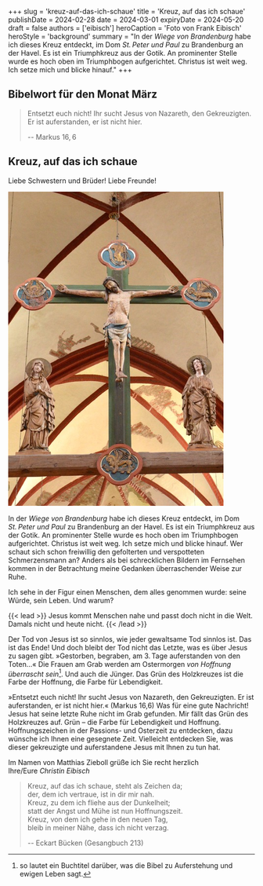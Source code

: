 +++
slug = 'kreuz-auf-das-ich-schaue'
title = 'Kreuz, auf das ich schaue'
publishDate = 2024-02-28 
date = 2024-03-01
expiryDate = 2024-05-20
draft = false
authors = ['eibisch']
heroCaption = 'Foto von Frank Eibisch'
heroStyle = 'background'
summary = "In der _Wiege von Brandenburg_ habe ich dieses Kreuz entdeckt, im Dom _St.&#8239;Peter und Paul_ zu Brandenburg an der Havel. Es ist ein Triumphkreuz aus der Gotik. An prominenter Stelle wurde es hoch oben im Triumphbogen aufgerichtet. Christus ist weit weg. Ich setze mich und blicke hinauf."
+++

## Bibelwort für den Monat März

> Entsetzt euch nicht! Ihr sucht Jesus von Nazareth,
den Gekreuzigten. Er ist auferstanden, er ist nicht hier.
>
> -- Markus 16,&#8239;6

## Kreuz, auf das ich schaue

Liebe Schwestern und Brüder! Liebe Freunde!

![Kreuz St. Peter und Paul](featured-Kreuz-St-Peter-und-Paul.jpeg "Foto von Frank Eibisch")

In der _Wiege von Brandenburg_ habe ich dieses Kreuz entdeckt,
im Dom _St.&#8239;Peter und Paul_ zu Brandenburg an der Havel. Es ist
ein Triumphkreuz aus der Gotik. An prominenter Stelle wurde
es hoch oben im Triumphbogen aufgerichtet. Christus ist weit
weg. Ich setze mich und blicke hinauf. Wer schaut sich schon
freiwillig den gefolterten und verspotteten Schmerzensmann an?
Anders als bei schrecklichen Bildern im Fernsehen kommen in der
Betrachtung meine Gedanken überraschender Weise zur Ruhe.

Ich sehe in der Figur einen Menschen, dem alles genommen
wurde: seine Würde, sein Leben. Und warum?

{{< lead >}}
Jesus kommt Menschen nahe und passt doch nicht in die Welt. Damals nicht und heute nicht.
{{< /lead >}}

Der Tod von Jesus ist so sinnlos, wie jeder gewaltsame Tod sinnlos
ist. Das ist das Ende! Und doch bleibt der Tod nicht das Letzte,
was es über Jesus zu sagen gibt. »Gestorben, begraben, am 3.&#8239;Tage
auferstanden von den Toten…« Die Frauen am Grab werden am
Ostermorgen _von Hoffnung überrascht sein_[^1]. Und auch die Jünger.
Das Grün des Holzkreuzes ist die Farbe der Hoffnung, die Farbe
für Lebendigkeit.

»Entsetzt euch nicht! Ihr sucht Jesus von Nazareth, den Gekreuzigten.
Er ist auferstanden, er ist nicht hier.« (Markus 16,6) Was
für eine gute Nachricht! Jesus hat seine letzte Ruhe nicht im Grab
gefunden. Mir fällt das Grün des Holzkreuzes auf. Grün –
die Farbe für Lebendigkeit und Hoffnung. Hoffnungszeichen in der
Passions- und Osterzeit zu entdecken, dazu wünsche ich Ihnen eine
gesegnete Zeit. Vielleicht entdecken Sie, was dieser gekreuzigte
und auferstandene Jesus mit Ihnen zu tun hat.

Im Namen von Matthias Zieboll grüße ich Sie recht herzlich  
Ihre/Eure _Christin Eibisch_

> Kreuz, auf das ich schaue, steht als Zeichen da;  
der, dem ich vertraue, ist in dir mir nah.  
Kreuz, zu dem ich fliehe aus der Dunkelheit;  
statt der Angst und Mühe ist nun Hoffnungszeit.  
Kreuz, von dem ich gehe in den neuen Tag,  
bleib in meiner Nähe, dass ich nicht verzag.  
> 
> -- Eckart Bücken (Gesangbuch 213)

[^1]: so lautet ein Buchtitel darüber, was die Bibel zu Auferstehung und ewigen
Leben sagt.